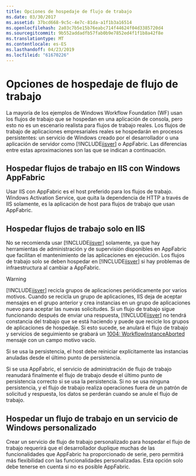 ```yaml
---
title: Opciones de hospedaje de flujo de trabajo
ms.date: 03/30/2017
ms.assetid: 37bcd668-9c5c-4e7c-81da-a1f1b3a16514
ms.openlocfilehash: 2a03c7b5e15b76eabc714f44624f04d3385720d4
ms.sourcegitcommit: 9b552addadfb57fab0b9e7852ed4f1f1b8a42f8e
ms.translationtype: MT
ms.contentlocale: es-ES
ms.lasthandoff: 04/23/2019
ms.locfileid: "61670226"
---
```

# <a name="workflow-hosting-options"></a>Opciones de hospedaje de flujo de trabajo
La mayoría de los ejemplos de Windows Workflow Foundation (WF) usan los flujos de trabajo que se hospedan en una aplicación de consola, pero esto no es un escenario realista para flujos de trabajo reales. Los flujos de trabajo de aplicaciones empresariales reales se hospedarán en procesos persistentes: un servicio de Windows creado por el desarrollador o una aplicación de servidor como [!INCLUDE[iisver](../../../includes/iisver-md.md)] o AppFabric. Las diferencias entre estas aproximaciones son las que se indican a continuación.  
  
## <a name="hosting-workflows-in-iis-with-windows-appfabric"></a>Hospedar flujos de trabajo en IIS con Windows AppFabric  
 Usar IIS con AppFabric es el host preferido para los flujos de trabajo. Windows Activation Service, que quita la dependencia de HTTP a través de IIS solamente, es la aplicación de host para flujos de trabajo que usan AppFabric.  
  
## <a name="hosting-workflows-in-iis-alone"></a>Hospedar flujos de trabajo solo en IIS  
 No se recomienda usar [!INCLUDE[iisver](../../../includes/iisver-md.md)] solamente, ya que hay herramientas de administración y de supervisión disponibles en AppFabric que facilitan el mantenimiento de las aplicaciones en ejecución. Los flujos de trabajo solo se deben hospedar en [!INCLUDE[iisver](../../../includes/iisver-md.md)] si hay problemas de infraestructura al cambiar a AppFabric.  
  
> [!WARNING]
>  [!INCLUDE[iisver](../../../includes/iisver-md.md)] recicla grupos de aplicaciones periódicamente por varios motivos. Cuando se recicla un grupo de aplicaciones, IIS deja de aceptar mensajes en el grupo anterior y crea instancias en un grupo de aplicaciones nuevo para aceptar las nuevas solicitudes. Si un flujo de trabajo sigue funcionando después de enviar una respuesta, [!INCLUDE[iisver](../../../includes/iisver-md.md)] no tendrá constancia del trabajo que se está haciendo y puede que recicle los grupos de aplicaciones de hospedaje. Si esto sucede, se anulará el flujo de trabajo y servicios de seguimiento se grabará un [1004: WorkflowInstanceAborted](1004-workflowinstanceaborted.md) mensaje con un campo motivo vacío.  
>   
>  Si se usa la persistencia, el host debe reiniciar explícitamente las instancias anuladas desde el último punto de persistencia.  
>   
>  Si se usa AppFabric, el servicio de administración de flujo de trabajo reanudará finalmente el flujo de trabajo desde el último punto de persistencia correcto si se usa la persistencia. Si no se usa ninguna persistencia, y el flujo de trabajo realiza operaciones fuera de un patrón de solicitud y respuesta, los datos se perderán cuando se anule el flujo de trabajo.  
  
## <a name="hosting-a-workflow-in-a-custom-windows-service"></a>Hospedar un flujo de trabajo en un servicio de Windows personalizado  
 Crear un servicio de flujo de trabajo personalizado para hospedar el flujo de trabajo requerirá que el desarrollador duplique muchas de las funcionalidades que AppFabric ha proporcionado de serie, pero permitirá más flexibilidad con las funcionalidades personalizadas. Esta opción solo debe tenerse en cuenta si no es posible AppFabric.
